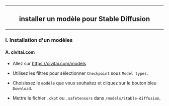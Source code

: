 ------------------------------------------------------------------------------------------------------------------------------------------------------------------------------------------------
## <p align='center'> installer un modèle pour Stable Diffusion</p> 
------------------------------------------------------------------------------------------------------------------------------------------------------------------------------------------------
### I. Installation d'un modèles
#### A. civitai.com
- Allez sur https://civitai.com/models

- Utilisez les filtres pour sélectionner `Checkpoint` sous `Model types`.

- Choisissez le `modèle` que vous souhaitez et cliquez sur le bouton bleu `Download`.

- Mettre le fichier `.ckpt` ou `.safetensors` dans `/models/Stable-diffusion`.
